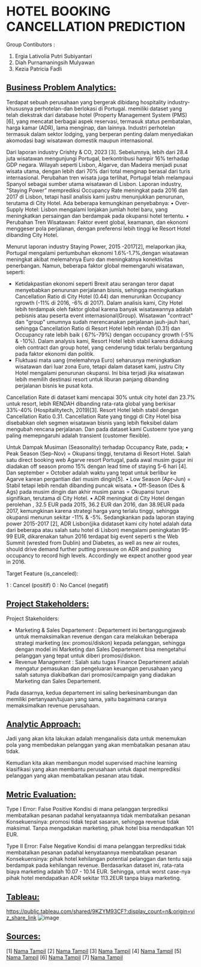 # **<big> HOTEL BOOKING CANCELLATION PREDICTION </big>**

Group Contibutors :
1. Ergia Lativolia Putri Subiyantari
2. Diah Purnamaningsih Mulyawan
3. Kezia Patricia Fadli

## [Business Problem Analytics:](https://example.com)
Terdapat sebuah perusahaan yang bergerak dibidang hospitality industry-khususnya perhotelan-dan berlokasi di Portugal. memiliki dataset yang telah diekstrak dari database hotel (Property Management System (PMS) [6], yang mencatat berbagai aspek reservasi, termasuk status pembatalan, harga kamar (ADR), lama menginap, dan lainnya. Industri perhotelan termasuk dalam sektor lodging, yang berperan penting dalam menyediakan akomodasi bagi wisatawan domestik maupun internasional. 

Dari laporan industry Crishty & CO, 2023 [3]. Sebelumnya, lebih dari 28.4 juta wisatawan mengunjungi Portugal, berkontribusi hampir 16% terhadap GDP negara. 
Wilayah seperti Lisbon, Algarve, dan Madeira menjadi pusat wisata utama, dengan lebih dari 70% dari total menginap berasal dari turis internasional. 
Perubahan tren wisata juga terlihat, Portugal telah melampaui Spanyol sebagai sumber utama wisatawan di Lisbon. 
Laporan industry, "Staying Power”  memprediksi Occupancy Rate meningkat pada 2016 dan 2017 di Lisbon, tetapi hasil analisis kami justru menunjukkan penurunan, terutama di City Hotel. 
Ada beberapa kemungkinan penyebabnya:
•	Over-Supply Hotel: Lisbon mengalami lonjakan jumlah hotel baru, yang meningkatkan persaingan dan berdampak pada okupansi hotel tertentu.
•	Perubahan Tren Wisatawan: Faktor event global, keamanan, dan ekonomi menggeser pola perjalanan, dengan preferensi lebih tinggi ke Resort Hotel dibanding City Hotel.

Menurut laporan industry Staying Power, 2015 -2017[2], melaporkan jika, Portugal mengalami pertumbuhan ekonomi 1.6%-1.7%,dengan wisatawan meningkat akibat melemahnya Euro dan meningkatnya konektivitas penerbangan. 
Namun, beberapa faktor global memengaruhi wisatawan, seperti: 
- Ketidakpastian ekonomi seperti Brexit atau serangan teror dapat menyebabkan penurunan perjalanan bisnis, sehingga meningkatkan Cancellation Ratio di City Hotel (0.44) dan menurunkan Occupancy rgrowth (-11% di 2016, -6% di 2017).
  Dalam analisis kami, City Hotel lebih terdampak oleh faktor global karena banyak wisatawannya adalah pebisnis atau peserta event internasional(Group).
  Wisatawan "contract" dan "group" umumnya sudah merencanakan perjalanan jauh-jauh hari,
  sehingga Cancellation Ratio di Resort Hotel lebih rendah (0.31) dan Occupancy rate lebih baik ( 67%-79%) dengan occupancy growth (-5% &  -10%).
  Dalam analysis kami, Resort Hotel lebih stabil karena didukung oleh contract dan group hotel, yang cenderung tidak terlalu bergantung pada faktor ekonomi dan politik. 
-	Fluktuasi mata uang (melemahnya Euro) seharusnya meningkatkan wisatawan dari luar zona Euro, tetapi dalam dataset kami, justru City Hotel mengalami penurunan okupansi.
  Ini bisa terjadi jika wisatawan lebih memilih destinasi resort untuk liburan panjang dibanding perjalanan bisnis ke pusat kota. 

Cancellation Rate di dataset kami mencapai 30% untuk city hotel dan 23.7% untuk resort, lebih RENDAH dibanding rata-rata global yang berkisar 33%-40% (Hospitalitytech, 2019)[3]. 
Resort Hotel lebih stabil dengan Cancellation Ratio 0.31. Cancellation Rate yang tinggi di City Hotel bisa disebabkan oleh segmen wisatawan bisnis yang lebih fleksibel dalam mengubah rencana perjalanan. 
Dan pada dataset kami Custoemr tyoe yang paling memepngaruhi adalah transient (customer flexible).

Untuk Dampak Musiman (Seasonality) terhadap Occupancy Rate, pada;
•	Peak Season (Sep-Nov) = Okupansi tinggi, terutama di Resort Hotel. Salah satu direct booking web Agarve resort Portugal, 
pada awal musim gugur ini diadakan off season promo 15% dengan lead time of staying 5-6 hari [4]. 
Dan september = October adalah waktu yang tepat untuk berlibur ke Agarve karean pergantian dari musim dingin[5].
•	Low Season (Apr-Jun) = Stabil tetapi lebih rendah dibanding puncak wisata.
•	Off-Season (Des & Ags) pada musim dingin dan akhir musim panas = Okupansi turun signifikan, terutama di City Hotel.
•	ADR meningkat di City Hotel dengan perolehan , 32.5 EUR pada 2015, 36.2 EUR dan 2016, dan 38.9EUR pada 2017, kemungkinan karena strategi harga yang terlalu tinggi, sehingga okupansi menurun sekitar -11% & -5%. Sedangkankan pada laporan staying power 2015-2017 [2], ADR Lisbon(jika didataset kami city hotel adalah data dari beberapa atau salah satu hotel di Lisbon)
mengalami peningkatan 95-99 EUR, dikarenakan tahun 2016 terdapat big event seperti s the Web Summit (wrested from Dublin) and Diabetes, as well as new air routes,
should drive demand further putting pressure on ADR and pushing occupancy to record high levels. Accordingly we expect another good year in 2016. 

Target Feature (is_canceled):

1 : Cancel (positif)
0 : No Cancel (negatif)

## [Project Stakeholders:](https://example.com)
Project Stakeholders:
- Marketing & Sales Departement : Departement ini bertanggungjawab untuk memaksimalkan revenue dengan cara melakukan beberapa strategi marketing (ex: promosi/diskon) kepada pelanggan, sehingga dengan model ini Marketing dan Sales Departement bisa mengetahui pelanggan yang tepat untuk diberi promosi/diskon.
- Revenue Management : Salah satu tugas Finance Departement adalah mengatur pemasukan dan pengeluaran keuangan perusahaan yang salah satunya diakibatkan dari promosi/campaign yang diadakan Marketing dan Sales Departement.

Pada dasarnya, kedua departement ini saling berkesinambungan dan memiliki pertanyaan/tujuan yang sama, yaitu bagaimana caranya memaksimalkan revenue perusahaan.

## [Analytic Approach:](https://example.com)
Jadi yang akan kita lakukan adalah menganalisis data untuk menemukan pola yang membedakan pelanggan yang akan membatalkan pesanan atau tidak.

Kemudian kita akan membangun model supervised machine learning klasifikasi yang akan membantu perusahaan untuk dapat memprediksi pelanggan yang akan membatalkan pesanan atau tidak.

## [Metric Evaluation:](https://example.com)
Type I Error: False Positive Kondisi di mana pelanggan terprediksi membatalkan pesanan padahal kenyataannya tidak membatalkan pesanan Konsekuensinya: promosi tidak tepat sasaran, sehingga revenue tidak maksimal. Tanpa mengadakan marketing, pihak hotel bisa mendapatkan 101 EUR.

Type II Error: False Negative Kondisi di mana pelanggan terprediksi tidak membatalkan pesanan padahal kenyataannya membatalkan pesanan Konsekuensinya: pihak hotel kehilangan potential pelanggan dan tentu saja berdampak pada kehilangan revenue. Berdasarkan dataset ini, rata-rata biaya marketing adalah 10.07 - 10.14 EUR. Sehingga, untuk worst case-nya pihak hotel mendapatkan ADR sekitar 113.2EUR tanpa biaya marketing.


## [Tableau:](https://example.com)
https://public.tableau.com/shared/9KZYM93CF?:display_count=n&:origin=viz_share_link
![image](https://github.com/user-attachments/assets/8901a8b7-f59e-43f5-b236-93ad791b932d)


## [Sources:](https://example.com)

[1] [Nama Tampil]([https://example.com](https://assets-eu-01.kc-usercontent.com/6bb3df3c-b648-01ae-2357-22fa5c7d5f19/93b732c7-e612-4890-88f4-31d2996a52eb/Portugal%20Hotel%20Market%20Performance%202023))
[2] [Nama Tampil](https://www.pwc.ch/en/publications/2016/european-cities-hotel-forecast-2016-2017.pdf)
[3] [Nama Tampil](https://hospitalitytech.com/global-cancellation-rate-hotel-reservations-reaches-40-average) 
[4] [Nama Tampil](https://algarveresorts.net/en/promocoes/ver/6)
[5] [Nama Tampil](https://myportugalholiday.com/portugal-guides/portugal-september.html#google_vignette)
[6] [Nama Tampil](https://www.sciencedirect.com/science/article/pii/S2352340918315191) 
[7] [Nama Tampil](https://www.bdc.ca/en/articles-tools/marketing-sales-export/marketing/what-average-marketing-budget-for-small-business#:~:text=1.-,Start%20by%20researching%20your%20industry,%E2%80%94between%205%20and%2010%25.)
